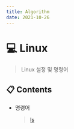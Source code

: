 ```yaml
---
title: Algorithm
date: 2021-10-26
---  
```


# 💻 Linux  

> Linux 설정 및 명령어

## 📋 Contents
- 명령어
  > [ls](/posts/Linux/01_ls.html)  

